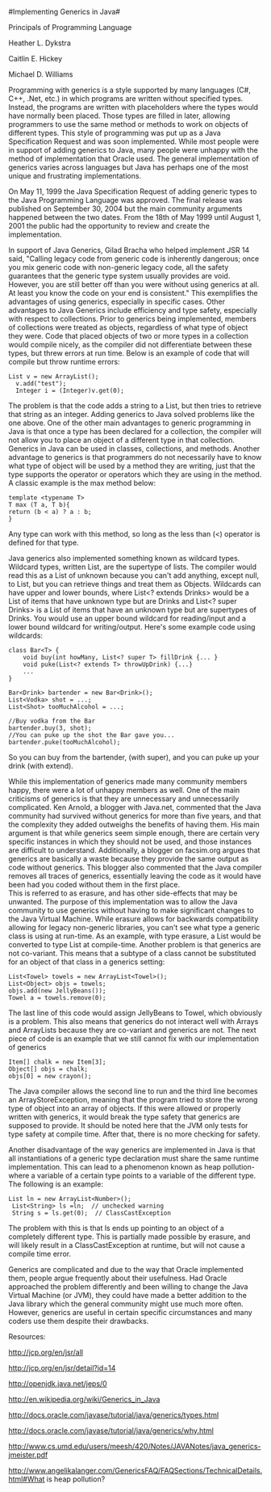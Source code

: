#Implementing Generics in Java#

Principals of Programming Language

Heather L. Dykstra

Caitlin E. Hickey

Michael D. Williams

Programming with generics is a style supported by many languages (C#, C++, .Net, etc.) in which programs are written without specified types.  Instead, the programs are written with placeholders where the types would have normally been placed.  Those types are filled in later, allowing programmers to use the same method or methods to work on objects of different types. This style of programming was put up as a Java Specification Request and was soon implemented. While most people were in support of adding generics to Java, many people were unhappy with the method of implementation that Oracle used. The general implementation of generics varies across languages but Java has perhaps one of the most unique and frustrating implementations.

On May 11, 1999 the Java Specification Request of adding generic types to the Java Programming Language was approved.  The final release was published on September 30, 2004 but the main community arguments happened between the two dates. From the 18th of May 1999 until August 1, 2001 the public had the opportunity to review and create the implementation. 

In support of Java Generics, Gilad Bracha who helped implement JSR 14 said, "Calling legacy code from generic code is inherently dangerous; once you mix generic code with non-generic legacy code, all the safety guarantees that the generic type system usually provides are void. However, you are still better off than you were without using generics at all. At least you know the code on your end is consistent." This exemplifies the advantages of using generics, especially in specific cases. Other advantages to Java Generics include efficiency and type safety, especially with respect to collections.  Prior to generics being implemented, members of collections were treated as objects, regardless of what type of object they were. Code that placed objects of two or more types in a collection would compile nicely, as the compiler did not differentiate between these types, but threw errors at run time. Below is an example of code that will compile but throw runtime errors: 
    
    List v = new ArrayList();
      v.add("test");
      Integer i = (Integer)v.get(0);

The problem is that the code adds a string to a List, but then tries to retrieve that string as an integer.  Adding generics to Java solved problems like the one above.  One of the other main advantages to generic programming in Java is that once a type has been declared for a collection, the compiler will not allow you to place an object of a different type in that collection.  Generics in Java can be used in classes, collections, and methods.  Another advantage to generics is that programmers do not necessarily have to know what type of object will be used by a method they are writing, just that the type supports the operator or operators which they are using in the method.  A classic example is the max method below:

    template <typename T>
    T max (T a, T b){
    return (b < a) ? a : b;
    } 

Any type can work with this method, so long as the less than (<) operator is defined for that type. 

Java generics also implemented something known as wildcard types. Wildcard types, written List<?>, are the supertype of lists. The compiler would read this as a List of unknown because you can't add anything, except null, to List<?>, but you can retrieve things and treat them as Objects. Wildcards can have upper and lower bounds, where List<? extends Drinks> would be a List of items that have unknown type but are Drinks and List<? super Drinks> is a List of items that have an unknown type but are supertypes of Drinks. You would use an upper bound wildcard for reading/input and a lower bound wildcard for writing/output. Here's some example code using wildcards:

    class Bar<T> {
        void buy(int howMany, List<? super T> fillDrink {... }
        void puke(List<? extends T> throwUpDrink) {...}
        ...
    }

    Bar<Drink> bartender = new Bar<Drink>();
    List<Vodka> shot = ...;
    List<Shot> tooMuchAlcohol = ...;
    
    //Buy vodka from the Bar
    bartender.buy(3, shot);
    //You can puke up the shot the Bar gave you...
    bartender.puke(tooMuchAlcohol);

So you can buy from the bartender, (with super), and you can puke up your drink (with extend). 

While this implementation of generics made many community members happy, there were a lot of unhappy members as well. One of the main criticisms of generics is that they are unnecessary and unnecessarily complicated.  Ken Arnold, a blogger with Java.net, commented that the Java community had survived without generics for more than five years, and that the complexity they added outweighs the benefits of having them.  His main argument is that while generics seem simple enough, there are certain very specific instances in which they should not be used, and those instances are difficult to understand.  Additionally, a blogger on facsim.org argues that generics are basically a waste because they provide the same output as code without generics.  This blogger also commented that the Java compiler removes all traces of generics, essentially leaving the code as it would have been had you coded without them in the first place.  
This is referred to as erasure, and has other side-effects that may be unwanted.  The purpose of this implementation was to allow the Java community to use generics without having to make significant changes to the Java Virtual Machine. While erasure allows for backwards compatibility allowing for legacy non-generic libraries, you can't see what type a generic class is using at run-time. As an example, with type erasure, a List<string> would be converted to type List at compile-time.  Another problem is that generics are not co-variant.  This means that a subtype of a class cannot be substituted for an object of that class in a generics setting:
 

    List<Towel> towels = new ArrayList<Towel>();
    List<Object> objs = towels;
    objs.add(new JellyBeans());
    Towel a = towels.remove(0);

The last line of this code would assign JellyBeans to Towel, which obviously is a problem. This also means that generics do not interact well with Arrays and ArrayLists because they are co-variant and generics are not. 
The next piece of code is an example that we still cannot fix with our implementation of generics 

    Item[] chalk = new Item[3];
    Object[] objs = chalk;
    objs[0] = new crayon();

The Java compiler allows the second line to run and the third line becomes an ArrayStoreException, meaning that the program tried to store the wrong type of object into an array of objects.  If this were allowed or properly written with generics, it would break the type safety that generics are supposed to provide.  It should be noted here that the JVM only tests for type safety at compile time.  After that, there is no more checking for safety.

Another disadvantage of the way generics are implemented in Java is that all instantiations of a generic type declaration must share the same runtime implementation.  This can lead to a phenomenon known as heap pollution- where a variable of a certain type points to a variable of the different type. The following is an example: 

    List ln = new ArrayList<Number>(); 
     List<String> ls =ln;  // unchecked warning 
     String s = ls.get(0);  // ClassCastException

The problem with this is that ls ends up pointing to an object of a completely different type.  This is partially made possible by erasure, and will likely result in a ClassCastException at runtime, but will not cause a compile time error.

Generics are complicated and due to the way that Oracle implemented them, people argue frequently about their usefulness. Had Oracle approached the problem differently and been willing to change the Java Virtual Machine (or JVM), they could have made a better addition to the Java library which the general community might use much more often. However, generics are useful in certain specific circumstances and many coders use them despite their drawbacks.  



Resources:

http://jcp.org/en/jsr/all

http://jcp.org/en/jsr/detail?id=14

http://openjdk.java.net/jeps/0

http://en.wikipedia.org/wiki/Generics_in_Java

http://docs.oracle.com/javase/tutorial/java/generics/types.html

http://docs.oracle.com/javase/tutorial/java/generics/why.html

http://www.cs.umd.edu/users/meesh/420/Notes/JAVANotes/java_generics-jmeister.pdf

http://www.angelikalanger.com/GenericsFAQ/FAQSections/TechnicalDetails.html#What is heap pollution?
